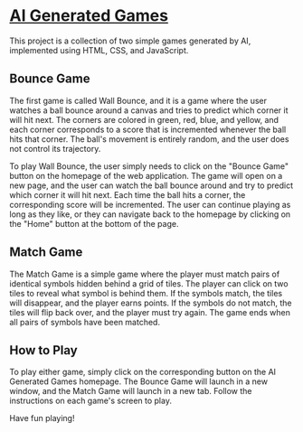 # [AI Generated Games](https://mckayfackrell.github.io/ai-games/index.html)

This project is a collection of two simple games generated by AI, implemented using HTML, CSS, and JavaScript.

## Bounce Game

The first game is called Wall Bounce, and it is a game where the user watches a ball bounce around a canvas and tries to predict which corner it will hit next. The corners are colored in green, red, blue, and yellow, and each corner corresponds to a score that is incremented whenever the ball hits that corner. The ball's movement is entirely random, and the user does not control its trajectory.

To play Wall Bounce, the user simply needs to click on the "Bounce Game" button on the homepage of the web application. The game will open on a new page, and the user can watch the ball bounce around and try to predict which corner it will hit next. Each time the ball hits a corner, the corresponding score will be incremented. The user can continue playing as long as they like, or they can navigate back to the homepage by clicking on the "Home" button at the bottom of the page.

## Match Game

The Match Game is a simple game where the player must match pairs of identical symbols hidden behind a grid of tiles. The player can click on two tiles to reveal what symbol is behind them. If the symbols match, the tiles will disappear, and the player earns points. If the symbols do not match, the tiles will flip back over, and the player must try again. The game ends when all pairs of symbols have been matched.

## How to Play

To play either game, simply click on the corresponding button on the AI Generated Games homepage. The Bounce Game will launch in a new window, and the Match Game will launch in a new tab. Follow the instructions on each game's screen to play.

Have fun playing!
